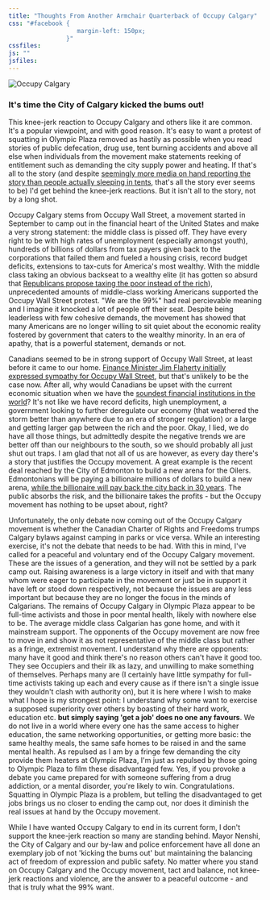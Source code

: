 ```yaml
---
title: "Thoughts From Another Armchair Quarterback of Occupy Calgary"
css: "#facebook {
                   margin-left: 150px;
                }"
cssfiles:
js: ""
jsfiles:
---
```

<div class="two quad"><img src="http://calgaryurbanite.com/file/post/20111116/occupy-calgary/occupy.png" alt="Occupy Calgary" />
<h3>It's time the City of Calgary kicked the bums out!</h3>
<p>This knee-jerk reaction to Occupy Calgary and others like it are common. It's a popular viewpoint, and with good reason. It's easy to want a protest of squatting in Olympic Plaza removed as hastily as possible when you read stories of public defecation, drug use, tent burning accidents and above all else when individuals from the movement make statements reeking of entitlement such as demanding the city supply power and heating. If that's all to the story (and despite <a href="http://blogs.calgaryherald.com/2011/11/08/the-results-are-in-the-answer-is-10/">seemingly more media on hand reporting the story than people actually sleeping in tents</a>, that's all the story ever seems to be) I'd get behind the knee-jerk reactions. But it isn't all to the story, not by a long shot.</p>
<p>Occupy Calgary stems from Occupy Wall Street, a movement started in September to camp out in the financial heart of the United States and make a very strong statement: the middle class is pissed off. They have every right to be with high rates of unemployment (especially amongst youth), hundreds of billions of dollars from tax payers given back to the corporations that failed them and fueled a housing crisis, record budget deficits, extensions to tax-cuts for America's most wealthy. With the middle class taking an obvious backseat to a wealthy elite (it has gotten so absurd that&nbsp;<a href="http://www.huffingtonpost.com/2011/10/30/tax-the-poor-conservative-plan-occupy-wall-street_n_1064685.html">Republicans propose taxing the poor instead of the rich</a>), unprecedented amounts of middle-class working Americans supported the Occupy Wall Street protest. "We are the 99%" had real percievable meaning and I imagine it knocked a lot of people off their seat. Despite being leaderless with few cohesive demands, the movement has showed that many Americans are no longer willing to sit quiet about the economic reality fostered by government that caters to the wealthy minority. In an era of apathy, that is a powerful statement, demands or not.</p>
<p>Canadians seemed to be in strong support of Occupy Wall Street, at least before it came to our home. <a href="http://www.vancouverobserver.com/world/canada/2011/10/13/finance-minister-sympathizes-occupywallst-protesters">Finance Minister Jim Flaherty initially expressed sympathy for Occupy Wall Street</a>, but that's unlikely to be the case now. After all, why would Canadians be upset with the current economic situation when we have the <a href="http://www.cba.ca/en/media-room/65-news-releases/536-good-news-for-all-canadians-world-economic-forum-again-ranks-canadas-banks-as-the-worlds-soundest-">soundest financial institutions in the world</a>? It's not like we have record deficits, high unemployment, a government looking to further deregulate our economy (that weathered the storm better than anywhere due to an era of stronger regulation) or a large and getting larger gap between the rich and the poor. Okay, I lied, we do have all those things, but admittedly despite the negative trends we are better off than our neighbours to the south, so we should probably all just shut out traps. I am glad that not all of us are however, as every day there's a story that justifies the Occupy movement. A great example is the recent deal reached by the City of Edmonton to build a new arena for the Oilers. Edmontonians will be paying a billionaire millions of dollars to build a new arena, <a href="http://daveberta.ca/2011/10/why-would-the-government-of-alberta-help-fund-the-proposed-katz-group-arena/">while the billionaire will pay back the city back in 30 years</a>. The public absorbs the risk, and the billionaire takes the profits - but the Occupy movement has nothing to be upset about, right?</p>
<p>Unfortunately, the only debate now coming out of the Occupy Calgary movement is whether the Canadian Charter of Rights and Freedoms trumps Calgary bylaws against camping in parks or vice versa. While an interesting exercise, it's not the debate that needs to be had. With this in mind, I've called for a peaceful and voluntary end of the Occupy Calgary movement. These are the issues of a generation, and they will not be settled by a park camp out. Raising awareness is a large victory in itself and with that many whom were eager to participate in the movement or just be in support it have left or stood down respectively, not because the issues are any less important but because they are no longer the focus in the minds of Calgarians. The remains of Occupy Calgary in Olympic Plaza appear to be full-time activists and those in poor mental health, likely with nowhere else to be. The average middle class Calgarian has gone home, and with it mainstream support. The opponents of the Occupy movement are now free to move in and show it as not representative of the middle class but rather as a fringe, extremist movement. I understand why there are opponents: many have it good and think there's no reason others can't have it good too. They see Occupiers and their ilk as lazy, and unwilling to make something of themselves. Perhaps many are (I certainly have little sympathy for full-time activists taking up each and every cause as if there isn't a single issue they wouldn't clash with authority on), but it is here where I wish to make what I hope is my strongest point: I understand why some want to exercise a supposed superiority over others by boasting of their hard work, education etc. <strong>but simply saying 'get a job' does no one any favours</strong>. We do not live in a world where every one has the same access to higher education, the same networking opportunities, or getting more basic: the same healthy meals, the same safe homes to be raised in and the same mental health. As repulsed as I am by a fringe few demanding the city provide them heaters at Olympic Plaza, I'm just as repulsed by those going to Olympic Plaza to film these disadvantaged few. Yes, if you provoke a debate you came prepared for with someone suffering from a drug addiction, or a mental disorder, you're likely to win. Congratulations. Squatting in Olympic Plaza is a problem, but telling the disadvantaged to get jobs brings us no closer to ending the camp out, nor does it diminish the real issues at hand by the Occupy movement.</p>
<p>While I have wanted Occupy Calgary to end in its current form, I don't support the knee-jerk reaction so many are standing behind. Mayor Nenshi, the City of Calgary and our by-law and police enforcement have all done an exemplary job of not 'kicking the bums out' but maintaining the balancing act of freedom of expression and public safety. No matter where you stand on Occupy Calgary and the Occupy movement, tact and balance, not knee-jerk reactions and violence, are the answer to a peaceful outcome - and that is truly what the 99% want.</p>
<p>&nbsp;</p>
</div>